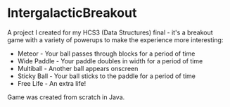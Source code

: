 # IntergalacticBreakout
A project I created for my HCS3 (Data Structures) final - it's a breakout game with a variety of powerups to make the experience more interesting:

- Meteor - Your ball passes through blocks for a period of time
- Wide Paddle - Your paddle doubles in width for a period of time
- Multiball - Another ball appears onscreen
- Sticky Ball - Your ball sticks to the paddle for a period of time
- Free Life - An extra life!

Game was created from scratch in Java. 
